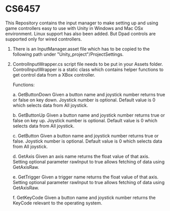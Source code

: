 # CS6457

This Repository contains the input manager to make setting up and using game controllers easy to use with Unity in Windows and Mac OSx environment. Linux support has also been added. But Dpad controls are supported only for wired controllers.

1. There is an InputManager.asset file which has to be copied to the following path under "Unity_project"/ProjectSettings.
2. ControlInputWrapper.cs script file needs to be put in your Assets folder.
   ControlInputWrapper is a static class which contains helper functions to get control data from a XBox controller.

   Functions:
   
   a. GetButtonDown
      Given a button name and joystick number returns true or false on key down. Joystick number is optional. Default value is 0 which selects data from All joystick.
      
   b. GetButtonUp
      Given a button name and joystick number returns true or false on key up. Joystick number is optional. Default value is 0 which selects data from All joystick.
      
   c. GetButton
      Given a button name and joystick number returns true or false. Joystick number is optional. Default value is 0 which selects data from All joystick.
      
   d. GetAxis
      Given an axis name returns the float value of that axis. Setting optional parameter rawInput to true allows fetching of data using GetAxisRaw.
      
   e. GetTrigger
      Given a trigger name returns the float value of that axis. Setting optional parameter rawInput to true allows fetching of data using GetAxisRaw.
      
   f. GetKeyCode
      Given a button name and joystick number returns the KeyCode relevant to the operating system.
